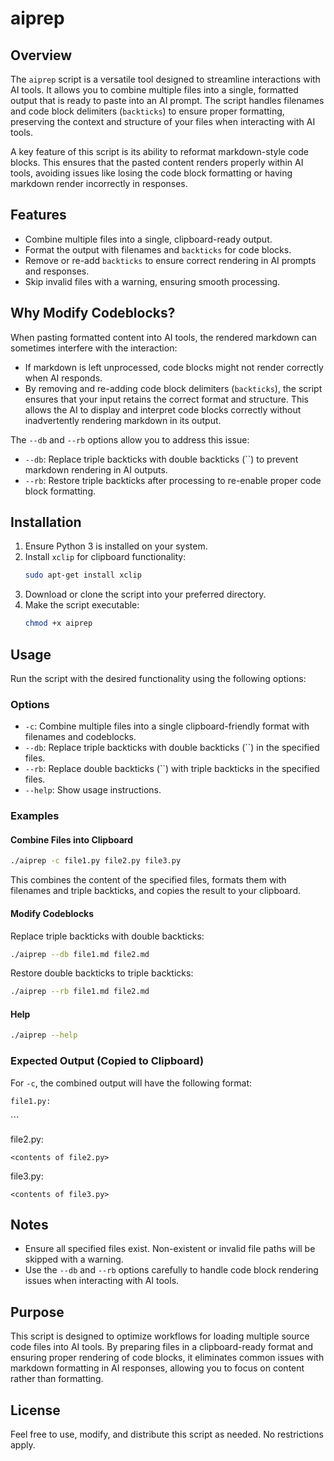# aiprep

## Overview

The `aiprep` script is a versatile tool designed to streamline interactions with AI tools. It allows you to combine multiple files into a single, formatted output that is ready to paste into an AI prompt. The script handles filenames and code block delimiters (``backticks``) to ensure proper formatting, preserving the context and structure of your files when interacting with AI tools.

A key feature of this script is its ability to reformat markdown-style code blocks. This ensures that the pasted content renders properly within AI tools, avoiding issues like losing the code block formatting or having markdown render incorrectly in responses.

## Features

- Combine multiple files into a single, clipboard-ready output.
- Format the output with filenames and ``backticks`` for code blocks.
- Remove or re-add ``backticks`` to ensure correct rendering in AI prompts and responses.
- Skip invalid files with a warning, ensuring smooth processing.

## Why Modify Codeblocks?

When pasting formatted content into AI tools, the rendered markdown can sometimes interfere with the interaction:
- If markdown is left unprocessed, code blocks might not render correctly when AI responds.
- By removing and re-adding code block delimiters (``backticks``), the script ensures that your input retains the correct format and structure. This allows the AI to display and interpret code blocks correctly without inadvertently rendering markdown in its output.

The `--db` and `--rb` options allow you to address this issue:
- `--db`: Replace triple backticks with double backticks (``) to prevent markdown rendering in AI outputs.
- `--rb`: Restore triple backticks after processing to re-enable proper code block formatting.

## Installation

1. Ensure Python 3 is installed on your system.
2. Install `xclip` for clipboard functionality:
   ```bash
   sudo apt-get install xclip
   ```
3. Download or clone the script into your preferred directory.
4. Make the script executable:
   ```bash
   chmod +x aiprep
   ```

## Usage

Run the script with the desired functionality using the following options:

### Options
- `-c`: Combine multiple files into a single clipboard-friendly format with filenames and codeblocks.
- `--db`: Replace triple backticks with double backticks (``) in the specified files.
- `--rb`: Replace double backticks (``) with triple backticks in the specified files.
- `--help`: Show usage instructions.

### Examples

#### Combine Files into Clipboard
```bash
./aiprep -c file1.py file2.py file3.py
```
This combines the content of the specified files, formats them with filenames and triple backticks, and copies the result to your clipboard.

#### Modify Codeblocks
Replace triple backticks with double backticks:
```bash
./aiprep --db file1.md file2.md
```

Restore double backticks to triple backticks:
```bash
./aiprep --rb file1.md file2.md
```

#### Help
```bash
./aiprep --help
```

### Expected Output (Copied to Clipboard)

For `-c`, the combined output will have the following format:

```text
file1.py:
```
<contents of file1.py>
```

file2.py:
```text
<contents of file2.py>
```

file3.py:
```text
<contents of file3.py>
```


## Notes

- Ensure all specified files exist. Non-existent or invalid file paths will be skipped with a warning.
- Use the `--db` and `--rb` options carefully to handle code block rendering issues when interacting with AI tools.

## Purpose

This script is designed to optimize workflows for loading multiple source code files into AI tools. By preparing files in a clipboard-ready format and ensuring proper rendering of code blocks, it eliminates common issues with markdown formatting in AI responses, allowing you to focus on content rather than formatting.

## License

Feel free to use, modify, and distribute this script as needed. No restrictions apply.
